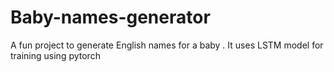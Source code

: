 # Baby-names-generator
A fun project to generate English names for a baby . It uses LSTM model for training using pytorch
